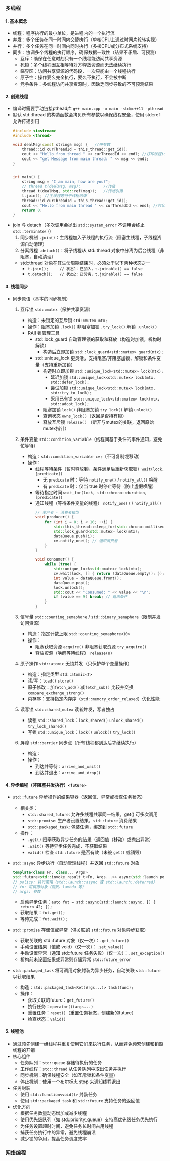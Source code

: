 ### 多线程

#### 1. 基本概念
- 线程：程序执行的最小单位，是进程内的一个执行流
- 并发：多个任务在同一时间内交替执行（单核CPU上通过时间片轮转实现）
- 并行：多个任务在同一时间内同时执行（多核CPU或分布式系统支持）
- 同步：协调多个线程的执行顺序，确保数据一致性（结果不矛盾、可预测）
  - 互斥：确保在任意时刻只有一个线程能访问共享资源
  - 死锁：多个线程因互相等待对方释放资源而无法继续执行
  - 临界区：访问共享资源的代码段，一次只能由一个线程执行
  - 原子性：操作要么完全执行，要么不执行，不会被中断
  - 竞争条件：多线程访问共享资源时，因缺乏同步导致的不可预测结果

#### 2. 创建线程
- 编译时需要手动链接pthead库 `g++ main.cpp -o main -std=c++11 -pthread`
- 默认 std::thread 的构造函数会拷贝所有参数以确保线程安全，使用 std::ref 允许传递引用
    ```cpp
    #include <iostream>
    #include <thread>

    void dealMsg(const string& msg) {   //带参数
        thread::id curThreadId = this_thread::get_id();
        cout << "Hello from thread " << curThreadId << endl; //打印线程id：身份证
        cout << "get Message from main thread: " << msg << endl;
    }


    int main() {
        string msg = "I am main, how are you?";
        // thread t(dealMsg, msg);          //传值
        thread t(dealMsg, std::ref(msg));   //传递引用
        t.join(); //主线程等待子线程结束
        thread::id curThreadId = this_thread::get_id();
        cout << "Hello from main thread " << curThreadId << endl; //打印线程id：身份证
        return 0;
    }
    ```
- join 与 detach（多次调用会抛出 `std::system_error` 不调用会终止 `std::terminate()`）
  1. 同步机制 `.join()`：主线程加入子线程的执行流（阻塞主线程，子线程资源自动清理）
  2. 分离线程 `.detach()`：将子线程从 std::thread 对象中分离为后台线程（非阻塞，自动清理）
  - std::thread 对象在其生命周期结束时，必须处于以下两种状态之一
    - `t.join();     // 状态1：已加入，t.joinable() == false`
    - `t.detach();   // 状态2：已分离，t.joinable() == false`

#### 3. 线程同步
- 同步原语（基本的同步机制）
  1. 互斥锁 `std::mutex`（保护共享资源）
     - 构造：未锁定的互斥锁 `std::mutex mtx;`
     - 操作：阻塞加锁 `.lock()` 非阻塞加锁 `.try_lock()` 解锁 `.unlock()`
     - RAII 锁管理工具 
       - std::lock_guard 自动管理锁的获取和释放（构造时加锁，析构时解锁）
         - 构造后立即加锁 `std::lock_guard<std::mutex> guard(mtx);`
       - std::unique_lock 更灵活，支持阻塞/非阻塞加锁、解锁和条件变量（支持重新加锁）
         - 构造时立即加锁 `std::unique_lock<std::mutex> lock(mtx);`
           - 延迟加锁 `std::unique_lock<std::mutex> lock(mtx, std::defer_lock);`
           - 尝试加锁 `std::unique_lock<std::mutex> lock(mtx, std::try_to_lock);`
           - 采用已有锁 `std::unique_lock<std::mutex> lock(mtx, std::adopt_lock);`
         - 阻塞加锁 `lock()` 非阻塞加锁 `try_lock()` 解锁 `unlock()`
         - 查询状态 `owns_lock()`（返回是否持有锁）
         - 释放互斥锁 `release()` （断开与mutex的关联，返回原始mutex指针）
  2. 条件变量 `std::condition_variable`（线程间基于条件的事件通知，避免忙等待）
     - 构造：`std::condition_variable cv;`（不可复制或移动）
     - 操作：
       - 线程等待条件（暂时释放锁，条件满足后重新获取锁）`wait(lock, [predicate])`
         - 无 `predicate` 时：等待 `notify_one()` / `notify_all()` 唤醒
         - 有 `predicate` 时：仅当 true 时停止等待（防止虚假唤醒）
       - 等待指定时间 `wait_for(lock, std::chrono::duration, [predicate])`
       - 通知线程（等待条件变量的线程） `notify_one()` / `notify_all()`
            ```cpp
            // 生产者 - 消费者模型
            void producer() {
                for (int i = 0; i < 10; ++i) {
                    std::this_thread::sleep_for(std::chrono::milliseconds(100));
                    std::lock_guard<std::mutex> lock(mtx);
                    dataQueue.push(i);
                    cv.notify_one(); // 通知消费者
                }
            }

            void consumer() {
                while (true) {
                    std::unique_lock<std::mutex> lock(mtx);
                    cv.wait(lock, [] { return !dataQueue.empty(); }); // 等待条件成立
                    int value = dataQueue.front();
                    dataQueue.pop();
                    lock.unlock();
                    std::cout << "Consumed: " << value << "\n";
                    if (value == 9) break; // 退出条件
                }
            }
            ```
  3. 信号量 `std::counting_semaphore` / `std::binary_semaphore`（限制并发访问资源）
     - 构造：指定计数上限 `std::counting_semaphore<10>`
     - 操作：
       - 阻塞获取资源 `acquire()` 非阻塞获取资源 `try_acquire()`
       - 释放资源（唤醒等待线程） `release(n)` 

  4. 原子操作 `std::atomic` 无锁并发（只保护单个变量操作）
     - 构造：指定类型 `std::atomic<T>`
     - 读/写：`load()` `store()`
     - 原子修改：加`fetch_add()` 减`fetch_sub()` 比较并交换`compare_exchange_strong()`
     - 内存序：支持指定内存序（`std::memory_order_relaxed`）优化性能

  5. 读写锁 `std::shared_mutex` 读者并发，写者独占
     - 读锁 `std::shared_lock`：`lock_shared()` `unlock_shared()` `try_lock_shared()`
     - 写锁 `std::unique_lock`：`lock()` `unlock()` `try_lock()`

  6. 屏障 `std::barrier` 同步点（所有线程都到达后才继续执行）
     - 构造：
     - 操作：
       - 到达并等待：`arrive_and_wait()`
       - 到达并退出：`arrive_and_drop()`

#### 4. 异步编程（非阻塞并发执行）`<future>`
- `std::future` 异步操作的结果容器（返回值、异常或检查任务状态）
  - 相关类：
    - `std::shared_future`: 允许多线程共享同一结果，get() 可多次调用
    - `std::promise`: 生产者设置结果，`std::future` 消费结果
    - `std::packaged_task`: 包装任务，绑定到 `std::future`
  - 操作：
    - `.get()` 阻塞获取异步任务的结果（返回值（移动）或抛出异常）
    - `.wait()` 等待异步任务完成，不获取结果
    - `valid()` 检查 `std::future` 是否有效（未被 `get()` 或销毁）

- `std::async` 异步执行（自动管理线程）并返回 `std::future` 对象
    ```cpp
    template<class Fn, class... Args>
    std::future<std::invoke_result_t<Fn, Args...>> async(std::launch policy, Fn&& fn, Args&&... args);
    // policy: 执行策略（std::launch::async 或 std::launch::deferred）
    // fn: 可调用对象（函数、lambda 等）
    // args: 参数 
    ```
  - 启动异步任务：`auto fut = std::async(std::launch::async, [] { return 42; });`
  - 获取结果：`fut.get();`
  - 等待完成：`fut.wait();`

- `std::promise` 存储值或异常（供关联的 `std::future` 对象异步获取）
  - 获取关联的 std::future 对象（仅一次）：`.get_future()` 
  - 手动设置结果（值或 void）（仅一次）：`.set_value()`
  - 手动设置异常（通知 std::future 任务失败）（仅一次）：`.set_exception()`
  - 析构前未设置结果或异常则存储异常 `std::future_error`

- `std::packaged_task` 将可调用对象封装为异步任务，自动关联 `std::future` 以获取结果
  - 构造：`std::packaged_task<Ret(Args...)> task(func);`
  - 操作：
    - 获取关联的future：`get_future()`
    - 执行任务：`operator()(args...)`
    - 重置任务：`reset()`（重置任务状态，创建新的future）
    - 检查状态：`valid()`

   
#### 5. 线程池
- 通过预先创建一组线程并重复使用它们来执行任务，从而避免频繁创建和销毁线程的开销
- 核心组件
  - 任务队列：`std::queue` 存储待执行的任务
  - 工作线程：`std::thread` 从任务队列中取出任务并执行
  - 同步机制：确保线程安全（如互斥锁和条件变量）
  - 停止机制：使用一个布尔标志 stop 来通知线程退出
- 任务封装
  - 使用 `std::function<void()>` 封装任务
  - 使用 `std::packaged_task` 和 `std::future` 支持任务的返回值
- 优化方向
  - 根据任务数量动态增加或减少线程
  - 使用优先级队列（如 std::priority_queue）支持高优先级任务优先执行
  - 为任务设置超时时间，避免任务长时间占用线程
  - 捕获任务执行中的异常，避免线程崩溃
  - 减少锁的争用，提高任务调度效率

### 网络编程

